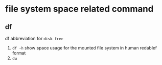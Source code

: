 # file system space related command
## df
df abbreviation for `disk free`
1. `df -h` show space usage for the mounted file system in human redablef format
2. `du`
